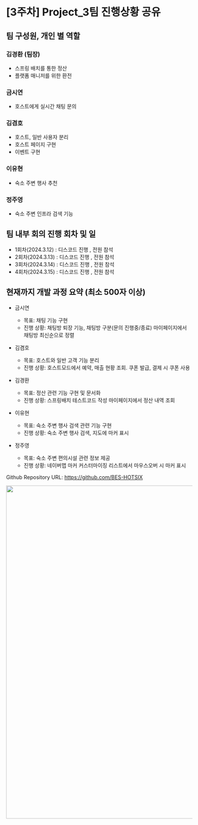 # [3주차] Project_3팀 진행상황 공유

## 팀 구성원, 개인 별 역할

### 김경환 (팀장)

- 스프링 배치를 통한 정산
- 플랫폼 매니저를 위한 환전

### 금시연

- 호스트에게 실시간 채팅 문의

### 김겸호

- 호스트, 일반 사용자 분리
- 호스트 페이지 구현
- 이벤트 구현

### 이유현

- 숙소 주변 행사 추천

### 정주영

- 숙소 주변 인프라 검색 기능

## 팀 내부 회의 진행 회차 및 일

- 1회차(2024.3.12) : 디스코드 진행 , 전원 참석
- 2회차(2024.3.13) : 디스코드 진행 , 전원 참석
- 3회차(2024.3.14) : 디스코드 진행 , 전원 참석
- 4회차(2024.3.15) : 디스코드 진행 , 전원 참석

## 현재까지 개발 과정 요약 (최소 500자 이상)

- 금시연
  - 목표: 채팅 기능 구현
  - 진행 상황:
    채팅방 퇴장 기능, 채팅방 구분(문의 진행중/종료)
    마이페이지에서 채팅방 최신순으로 정렬

- 김겸호
  - 목표: 호스트와 일반 고객 기능 분리
  - 진행 상황: 
    호스트모드에서 예약, 매출 현황 조회.
    쿠폰 발급, 결제 시 쿠폰 사용


- 김경환
  - 목표: 정산 관련 기능 구현 및 문서화
  - 진행 상황: 
    스프링배치 테스트코드 작성
    마이페이지에서 정산 내역 조회


- 이유현
  - 목표: 숙소 주변 행사 검색 관련 기능 구현
  - 진행 상황: 
    숙소 주변 행사 검색, 지도에 마커 표시 

- 정주영
  - 목표: 숙소 주변 편의시설 관련 정보 제공
  - 진행 상황: 
    네이버맵 마커 커스터마이징
    리스트에서 마우스오버 시 마커 표시


Github Repository URL: https://github.com/BES-HOTSIX

<img src="https://i.imgur.com/VheKeSp.png" width="900">
